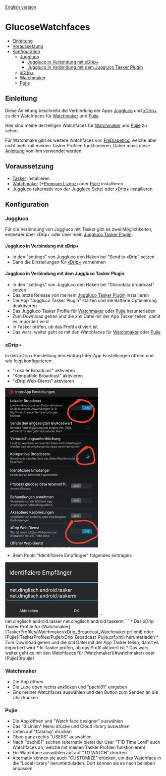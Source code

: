 [English version](README.md)

GlucoseWatchfaces <!-- omit in toc -->
=================

- [Einleitung](#einleitung)
- [Voraussetzung](#voraussetzung)
- [Konfiguration](#konfiguration)
  - [Juggluco](#juggluco)
    - [Juggluco in Verbindung mit xDrip+](#juggluco-in-verbindung-mit-xdrip)
    - [Juggluco in Verbindung mit dem Juggluco Tasker Plugin](#juggluco-in-verbindung-mit-dem-juggluco-tasker-plugin)
  - [xDrip+](#xdrip)
  - [Watchmaker](#watchmaker)
  - [Pujie](#pujie)


## Einleitung

Diese Anleitung beschreibt die Verbindung der Apps [Juggluco](https://play.google.com/store/apps/details?id=tk.glucodata) und [xDrip+](https://github.com/NightscoutFoundation/xDrip) zu den Watchfaces für [Watchmaker](https://play.google.com/store/apps/details?id=slide.watchFrenzy) und [Pujie](https://play.google.com/store/apps/details?id=com.pujie.wristwear.pujieblack).

Hier sind meine derzeitigen Watchfaces für [Watchmaker](https://getwatchmaker.com/user/HkH1oOOtB) und [Pujie](images/Pujie_Black_Watchfaces.jpg) zu sehen.

Für Watchmake gibt es weitere Watchfaces von [FreDiabetics](https://getwatchmaker.com/user/Bkd6tbYxr), welche aber nicht mehr mit meinen Tasker Profilen funktionieren. Daher muss diese [Anleitung](https://github.com/FreDiabetics/xDrip--Tasker-Tizen-Watchface-Integration) von ihm verwendet werden.

## Voraussetzung

* [Tasker](https://play.google.com/store/apps/details?id=net.dinglisch.android.taskerm) installieren
* [Watchmaker](https://play.google.com/store/apps/details?id=slide.watchFrenzy) (+[Premium Lizenz](https://play.google.com/store/apps/details?id=slide.watchFrenzy.premium)) oder [Pujie](https://play.google.com/store/apps/details?id=com.pujie.wristwear.pujieblack) installieren
* [Juggluco](https://play.google.com/store/apps/details?id=tk.glucodata) (alternativ von der [Juggluco Seite](http://jkaltes.byethost16.com/Juggluco/download.html)) oder [xDrip+](https://github.com/NightscoutFoundation/xDrip) installieren

## Konfiguration
### Juggluco
Für die Verbindung von Juggluco mit Tasker gibt es zwei Möglichkeiten, entweder über xDrip+ oder über mein [Juggluco Tasker Plugin](https://github.com/pachi81/JugglucoTaskerPlugin):

#### Juggluco in Verbindung mit xDrip+
  * In den "settings" von Juggluco den Haken bei "Send to xDrip" setzen
  * Dann die Einstellungen für [xDrip+](#xdrip) vornehmen

#### Juggluco in Verbindung mit dem Juggluco Tasker Plugin
  * In den "settings" von Juggluco den Haken bei "Glucodata broadcast" setzen
  * Das letzte Release von meinem [Juggluco Tasker Plugin](https://github.com/pachi81/JugglucoTaskerPlugin/releases) installieren
  * Die App "Juggluco Tasker Plugin" starten und die Batterie Optimierung deaktiveren
  * Das Juggluco Tasker Profile für [Watchmaker](TaskerProfiles/Watchmaker/Glucodata_Broadcast_Watchmaker.prf.xml) oder [Pujie](TaskerProfiles/Pujie/Glucodata_Broadcast_Pujie.prf.xml) herunterladen
  * Zum Download gehen und die xml Datei mit der App Tasker teilen, damit es importiert wird
  * In Tasker prüfen, ob das Profil aktiviert ist
  * Das wars, weiter geht es mit den Watchfaces für [Watchmaker](#watchmaker) oder [Pujie](#pujie)

### xDrip+
In den xDrip+ Einstellung den Eintrag Inter-App Einstellungen öffnen und wie folgt konfigurieren:
   * "Lokaler Broadcast" aktivieren
   * "Kompatible Broadcast" aktivieren
   * "xDrip Web-Dienst" aktivieren 

<img src='images/xDrip_InterAppSettings_DE.png' width=300>

   * Beim Punkt "Identifiziere Empfänger" folgendes eintragen: 
    
<img src='images/xDrip+Identify_receiver_DE.jpg' width=300>
```
     net.dinglisch.android.tasker
     net.dinglisch.android.taskerm
```    
   * Das xDrip Tasker Profile für [Watchmaker](TaskerProfiles/Watchmaker/xDrip_Broadcast_Watchmaker.prf.xml) oder [Pujie](TaskerProfiles/Pujie/xDrip_Broadcast_Pujie.prf.xml) herunterladen
   * Zum Download gehen und die xml Datei mit der App Tasker teilen, damit es importiert wird
   * In Tasker prüfen, ob das Profil aktiviert ist
   * Das wars, weiter geht es mit den Watchfaces für [Watchmaker](#watchmaker) oder [Pujie](#pujie)
  
### Watchmaker
   * Die App öffnen
   * Die Lupe oben rechts anklicken und "pachi81" eingeben
   * Eins meiner Watchfaces auswählen und den Button zum Senden an die Uhr drücken

### Pujie
   * Die App öffnen und "Watch face designer" auswählen
   * Das "3 Linien" Menu drücke und Cloud library auswählen
   * Unten auf "Catalog" drücken
   * Oben ganz rechts "USERS" auswählen
   * Nach "pachi81" suchen (alternativ bietet der User "T1D Time Lord" auch Watchfaces an, welche mit meinen Tasker Profilen funktionieren)
   * Ein Watchface auswählen auf auf "TO WATCH" drücken
   * Alternativ können sie auch "CUSTOMIZE" drücken, um das Watchface in die "Local library" herunterzuladen. Dort können sie es nach belieben anpassen